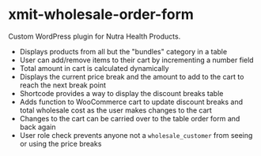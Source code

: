 # xmit-wholesale-order-form

Custom WordPress plugin for Nutra Health Products.

* Displays products from all but the "bundles" category in a table
* User can add/remove items to their cart by incrementing a number field
* Total amount in cart is calculated dynamically
* Displays the current price break and the amount to add to the cart to reach the next break point
* Shortcode provides a way to display the discount breaks table
* Adds function to WooCommerce cart to update discount breaks and total wholesale cost as the user makes changes to the cart
* Changes to the cart can be carried over to the table order form and back again
* User role check prevents anyone not a `wholesale_customer` from seeing or using the price breaks
